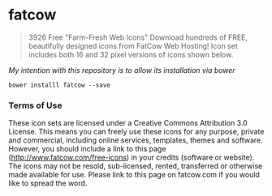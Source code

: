 fatcow
======

 > 3926 Free "Farm-Fresh Web Icons"
 > Download hundreds of FREE, beautifully designed icons from FatCow Web Hosting! Icon set includes both 16 and 32 pixel versions of icons shown below.

*My intention with this repository is to allow its installation via bower*

`bower installl fatcow --save`

### Terms of Use
These icon sets are licensed under a Creative Commons Attribution 3.0 License. This means you can freely use these icons for any purpose, private and commercial, including online services, templates, themes and software. However, you should include a link to this page (http://www.fatcow.com/free-icons) in your credits (software or website). The icons may not be resold, sub-licensed, rented, transferred or otherwise made available for use. Please link to this page on fatcow.com if you would like to spread the word.
